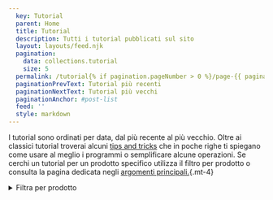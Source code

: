 ```yaml
---
  key: Tutorial
  parent: Home
  title: Tutorial
  description: Tutti i tutorial pubblicati sul sito
  layout: layouts/feed.njk
  pagination:
    data: collections.tutorial
    size: 5
  permalink: /tutorial{% if pagination.pageNumber > 0 %}/page-{{ pagination.pageNumber + 1 }}{% endif %}/
  paginationPrevText: Tutorial più recenti
  paginationNextText: Tutorial più vecchi
  paginationAnchor: #post-list
  feed: ''
  style: markdown
---
```

I tutorial sono ordinati per data, dal più recente al più vecchio. Oltre ai classici tutorial troverai alcuni [tips and tricks](/tag/tips-and-tricks/) che in poche righe ti spiegano come usare al meglio i programmi o semplificare alcune operazioni. Se cerchi un tutorial per un prodotto specifico utilizza il filtro per prodotto o consulta la pagina dedicata negli [argomenti principali.](/#topics){.mt-4}

<details>
  <summary>
  Filtra per prodotto
  </summary>

<div class="mt-4">

- [Documenti Google](/google-docs/tutorial/)
- [Gmail](/gmail/tutorial/)
- [Google Maps](/google-maps/tutorial/)

</div>

</details>

<div id="post-list" class="heading">
</div>
